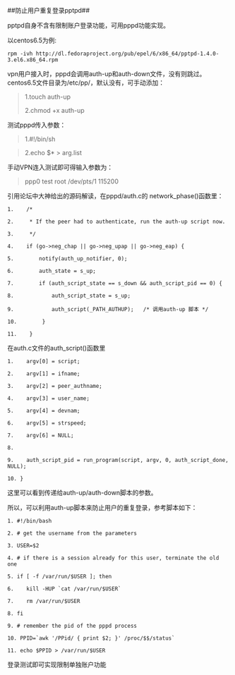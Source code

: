 ##防止用户重复登录pptpd##

pptpd自身不含有限制账户登录功能，可用pppd功能实现。

以centos6.5为例:

`rpm -ivh http://dl.fedoraproject.org/pub/epel/6/x86_64/pptpd-1.4.0-3.el6.x86_64.rpm`

vpn用户接入时，pppd会调用auth-up和auth-down文件，没有则跳过。centos6.5文件目录为/etc/pp/，默认没有，可手动添加：


>1.touch auth-up
>	
>2.chmod +x auth-up

测试pppd传入参数：
>1.#!/bin/sh

>2.echo $* > arg.list

手动VPN连入测试即可得输入参数为：
>ppp0 test root /dev/pts/1 115200

引用论坛中大神给出的源码解读，在pppd/auth.c的 network_phase()函数里：

	1.    /*

	2.     * If the peer had to authenticate, run the auth-up script now.

	3.     */

	4.    if (go->neg_chap || go->neg_upap || go->neg_eap) {

	5.        notify(auth_up_notifier, 0);

	6.        auth_state = s_up;

	7.        if (auth_script_state == s_down && auth_script_pid == 0) {

	8.            auth_script_state = s_up;

	9.            auth_script(_PATH_AUTHUP);   /* 调用auth-up 脚本 */

	10.        }

	11.    }


在auth.c文件的auth_script()函数里

	1.    argv[0] = script;

	2.    argv[1] = ifname;

	3.    argv[2] = peer_authname;

	4.    argv[3] = user_name;

	5.    argv[4] = devnam;

	6.    argv[5] = strspeed;

	7.    argv[6] = NULL;

	8. 

	9.    auth_script_pid = run_program(script, argv, 0, auth_script_done, NULL);

	10. }


这里可以看到传递给auth-up/auth-down脚本的参数。

所以，可以利用auth-up脚本来防止用户的重复登录，参考脚本如下：

	1. #!/bin/bash

	2. # get the username from the parameters

	3. USER=$2

	4. # if there is a session already for this user, terminate the old one

	5. if [ -f /var/run/$USER ]; then

	6.    kill -HUP `cat /var/run/$USER`

	7.    rm /var/run/$USER

	8. fi

	9. # remember the pid of the pppd process

	10. PPID=`awk '/PPid/ { print $2; }' /proc/$$/status`

	11. echo $PPID > /var/run/$USER



登录测试即可实现限制单独账户功能



